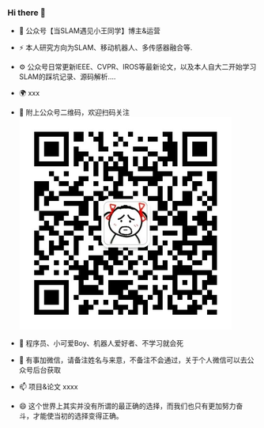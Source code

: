 ### Hi there 👋

<!--
**wangzilongmax/wangzilongmax** is a ✨ _special_ ✨ repository because its `README.md` (this file) appears on your GitHub profile.

!-->

- 🏢 公众号【当SLAM遇见小王同学】博主&运营

- ⚡ 本人研究方向为SLAM、移动机器人、多传感器融合等.
- ⚙️ 公众号日常更新IEEE、CVPR、IROS等最新论文，以及本人自大二开始学习SLAM的踩坑记录、源码解析....
- 🌍 xxx
- 🔭 附上公众号二维码，欢迎扫码关注
 ![image](https://github.com/wangzilongmax/wangzilongmax/blob/main/%E5%85%AC%E4%BC%97%E5%8F%B7%E4%BA%8C%E7%BB%B4%E7%A0%81.jpg)
- 🤔 程序员、小可爱Boy、机器人爱好者、不学习就会死
- 💬 有事加微信，请备注姓名与来意，不备注不会通过，关于个人微信可以去公众号后台获取
- 📫 项目&论文
      xxxx
- 😄 这个世界上其实并没有所谓的最正确的选择，而我们也只有更加努力奋斗，才能使当初的选择变得正确。

